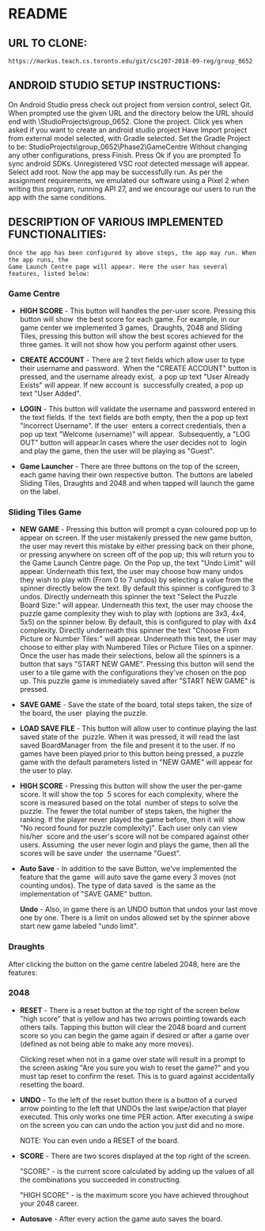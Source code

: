 # README
## URL TO CLONE:
    https://markus.teach.cs.toronto.edu/git/csc207-2018-09-reg/group_0652

## ANDROID STUDIO SETUP INSTRUCTIONS:
On Android Studio press check out project from version control, select Git.
When prompted use the given URL and the directory below the URL should
end with \StudioProjects\group_0652. Clone the project.
Click yes when asked if you want to create an android studio project
Have Import project from external model selected, with Gradle selected.
Set the Gradle Project to be: StudioProjects\group_0652\Phase2\GameCentre
Without changing any other configurations, press Finish.
Press Ok if you are prompted To sync android SDKs.
Unregistered VSC root detected message will appear. Select add root.
Now the app may be successfully run. As per the assignment requirements,
we emulated our software using a Pixel 2 when writing this program,
running API 27, and we encourage our users to run the app with the same
conditions.
​    
## DESCRIPTION OF VARIOUS IMPLEMENTED FUNCTIONALITIES:
	Once the app has been configured by above steps, the app may run. When the app runs, the 
	Game Launch Centre page will appear. Here the user has several features, listed below: 
### Game Centre
- **HIGH SCORE** - This button will handles the per-user score. Pressing this button will show 
     ​    the best score for each game. For example, in our game center we implemented 3 games,
     ​    Draughts, 2048 and Sliding Tiles, pressing this button will show the best scores achieved
         for the three games. It will not show how you perform against other users.
- **CREATE ACCOUNT** - There are 2 text fields which allow user to type their username and password.
     ​    When the "CREATE ACCOUNT" button is pressed, and the username already exist,
     ​    a pop up text "User Already Exists" will appear. If new account is
     ​    successfully created, a pop up text "User Added".
- **LOGIN** - This button will validate the username and password entered in the text fields. If the
     ​    text fields are both empty, then the a pop up text "Incorrect Username". If the user
     ​    enters a correct credentials, then a pop up text "Welcome (username)" will appear. 
     ​    Subsequently, a "LOG OUT" button will appear.In cases where the user decides not to 
     ​    login and play the game, then the user will be playing as "Guest".
     
- **Game Launcher** - There are three buttons on the top of the screen, each game having their own
         respective button. The buttons are labeled Sliding Tiles, Draughts and 2048 and when tapped
         will launch the game on the label.
     
    
    
### Sliding Tiles Game
- **NEW GAME** - Pressing this button will prompt a cyan coloured pop up to appear on screen.
         If the user mistakenly pressed the new game button, the user may revert this mistake by 
         either pressing back on their phone, or pressing anywhere on screen off of the pop up;
         this will return you to the Game Launch Centre page. On the Pop up, the text "Undo Limit" 
         will appear. Underneath this text, the  user may choose how many undos they wish to play 
         with (From 0 to 7 undos) by selecting a value from the spinner directly below the text.
         By default this spinner is configured to 3 undos. Directly underneath this spinner the 
         text "Select the Puzzle Board Size:" will appear. Underneath this text, the user may 
         choose the puzzle game complexity they wish to play with (options are 3x3, 4x4, 5x5) 
         on the spinner below. By default, this is configured to play with 4x4 complexity. 
         Directly underneath this spinner the text "Choose From Picture or Number Tiles:" will 
         appear. Underneath this text, the user may choose to either play with Numbered Tiles 
         or Picture Tiles on a spinner. Once the user has made their selections, below all the
         spinners is a button that says "START NEW GAME". Pressing this button will send the 
         user to a tile game with the configurations they've chosen on the pop up. This puzzle 
         game is immediately saved after "START NEW GAME" is pressed.
- **SAVE GAME** - Save the state of the board, total steps taken, the size of the board, the user
     ​    playing the puzzle.
- **LOAD SAVE FILE** - This button will allow user to continue playing the last saved state of the 
     ​    puzzle. When it was pressed, it will read the last saved BoardManager from
     ​    the file and present it to the user. If no games have been played prior to this button
         being pressed, a puzzle game with the default parameters listed in "NEW GAME" will
         appear for the user to play.               
- **HIGH SCORE** - Pressing this button will show the user the per-game score. It will show the top 
     ​    5 scores for each complexity, where the score is measured based on the total 
     ​    number of steps to solve the puzzle. The fewer the total number of steps taken, 
     ​    the higher the ranking. If the player never played the game before, then it will
     ​    show "No record found for puzzle complexity)". Each user only can view his/her 
     ​    score and the user's score will not be compared against other users. Assuming 
     ​    the user never login and plays the game, then all the scores will be save under 
     ​    the username "Guest". 

- **Auto Save** - In addition to the save Button, we've implemented the feature that the game 
     ​    will auto save the game every 3 moves (not counting undos). The type of data saved
     ​    is the same as the implementation of "SAVE GAME" button.

  **Undo** - Also, in game there is an UNDO button that undos your last move one by one. 
            There is a limit on undos allowed set by the spinner above start new game labeled 
            "undo limit".

### Draughts






After clicking the button on the game centre labeled 2048, here are the features:
### 2048
- **RESET** -
    There is a reset button at the top right of the screen below "high score" that is yellow 
    and has two arrows pointing towards each others tails. Tapping this button will clear 
    the 2048 board and current score so you can begin the game again if desired or after
    a game over (defined as not being able to make any more moves).
    
    Clicking reset when not in a game over state will result in a prompt to the screen asking 
    "Are you sure you wish to reset the game?" and you must tap reset to confirm the reset. 
    This is to guard against accidentally resetting the board. 
    
- **UNDO** -
    To the left of the reset button there is a button of a curved arrow pointing to the left
    that UNDOs the last swipe/action that player executed. This only works one time PER action.
    After executing a swipe on the screen you can can undo the action you just did and no more.
    
    NOTE: You can even undo a RESET of the board.
    
- **SCORE** - 
    There are two scores displayed at the top right of the screen. 
    
    "SCORE" - is the current score calculated by adding up the values of all the combinations 
    you succeeded in constructing.
    
    "HIGH SCORE" - is the maximum score you have achieved throughout your 2048 career.
    
- **Autosave** - After every action the game auto saves the board.


